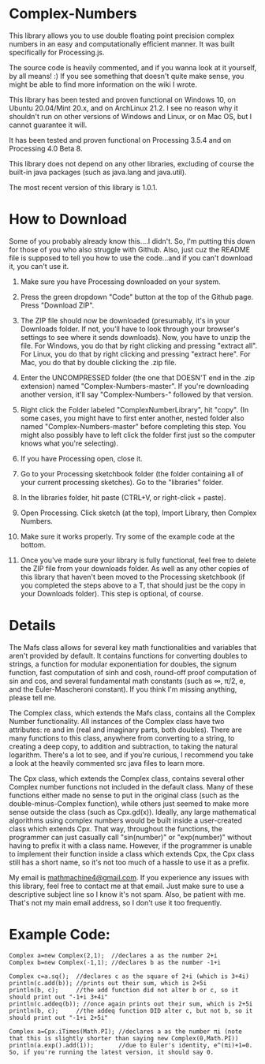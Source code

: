 # Complex-Numbers
This library allows you to use double floating point precision complex numbers in an easy and computationally efficient manner.
It was built specifically for Processing.js.

The source code is heavily commented, and if you wanna look at it yourself, by all means! :)
If you see something that doesn't quite make sense, you might be able to find more information on the wiki I wrote.

This library has been tested and proven functional on Windows 10, on Ubuntu 20.04/Mint 20.x, and on ArchLinux 21.2.  I see no reason why it shouldn't run on other versions of Windows and Linux, or on Mac OS, but I cannot guarantee it will.

It has been tested and proven functional on Processing 3.5.4 and on Processing 4.0 Beta 8.

This library does not depend on any other libraries, excluding of course the built-in java packages (such as java.lang and java.util).

The most recent version of this library is 1.0.1.

# How to Download
Some of you probably already know this....I didn't.  So, I'm putting this down for those of you who also struggle with Github.  Also, just cuz the README file is supposed to tell you how to use the code...and if you can't download it, you can't use it.

1. Make sure you have Processing downloaded on your system.
2. Press the green dropdown "Code" button at the top of the Github page.  Press "Download ZIP".
3. The ZIP file should now be downloaded (presumably, it's in your Downloads folder.  If not, you'll have to look through your browser's settings to see where it sends downloads).  Now, you have to unzip the file.  For Windows, you do that by right clicking and pressing "extract all".  For Linux, you do that by right clicking and pressing "extract here".  For Mac, you do that by double clicking the .zip file.
4. Enter the UNCOMPRESSED folder (the one that DOESN'T end in the .zip extension) named "Complex-Numbers-master".  If you're downloading another version, it'll say "Complex-Numbers-" followed by that version.
5. Right click the Folder labeled "ComplexNumberLibrary", hit "copy".  (In some cases, you might have to first enter another, nested folder also named "Complex-Numbers-master" before completing this step.  You might also possibly have to left click the folder first just so the computer knows what you're selecting).
6. If you have Processing open, close it.
7. Go to your Processing sketchbook folder (the folder containing all of your current processing sketches).  Go to the "libraries" folder.
8. In the libraries folder, hit paste (CTRL+V, or right-click + paste).
9. Open Processing.  Click sketch (at the top), Import Library, then Complex Numbers.
10. Make sure it works properly.  Try some of the example code at the bottom.

11. Once you've made sure your library is fully functional, feel free to delete the ZIP file from your downloads folder.  As well as any other copies of this library that haven't been moved to the Processing sketchbook (if you completed the steps above to a T, that should just be the copy in your Downloads folder).  This step is optional, of course.

# Details

The Mafs class allows for several key math functionalities and variables that aren't provided by default.  It contains functions for converting doubles to strings, a function
for modular exponentiation for doubles, the signum function, fast computation of sinh and cosh, round-off proof computation of sin and cos, and several fundamental math constants (such as ∞, π/2, e, and the Euler-Mascheroni constant).  If you think I'm missing anything, please tell me.

The Complex class, which extends the Mafs class, contains all the Complex Number functionality.  All instances of the Complex class have two attributes: re and im (real and imaginary
parts, both doubles).  There are many functions to this class, anywhere from converting to a string, to creating a deep copy, to addition and subtraction, to taking the natural logarithm.
There's a lot to see, and if you're curious, I recommend you take a look at the heavily commented src java files to learn more.

The Cpx class, which extends the Complex class, contains several other Complex number functions not included in the default class.  Many of these functions either made no sense to
put in the original class (such as the double-minus-Complex function), while others just seemed to make more sense outside the class (such as Cpx.gd(x)).  Ideally, any large
mathematical algorithms using complex numbers would be built inside a user-created class which extends Cpx.  That way, throughout the functions, the programmer can just casually
call "sin(number)" or "exp(number)" without having to prefix it with a class name.  However, if the programmer is unable to implement their function inside a class which extends
Cpx, the Cpx class still has a short name, so it's not too much of a hassle to use it as a prefix.


My email is mathmachine4@gmail.com.  If you experience any issues with this library, feel free to contact me at that email.  Just make sure to use a descriptive subject line so I know it's not spam.  Also, be patient with me.  That's not my main email address, so I don't use it too frequently.


# Example Code:

```
Complex a=new Complex(2,1);  //declares a as the number 2+i
Complex b=new Complex(-1,1); //declares b as the number -1+i

Complex c=a.sq();  //declares c as the square of 2+i (which is 3+4i)
println(c.add(b)); //prints out their sum, which is 2+5i
println(b, c);     //the add function did not alter b or c, so it should print out "-1+i 3+4i"
println(c.addeq(b)); //once again prints out their sum, which is 2+5i
println(b, c);     //the addeq function DID alter c, but not b, so it should print out "-1+i 2+5i"
```

```
Complex a=Cpx.iTimes(Math.PI); //declares a as the number πi (note that this is slightly shorter than saying new Complex(0,Math.PI))
println(a.exp().add(1));       //due to Euler's identity, e^(πi)+1=0.  So, if you're running the latest version, it should say 0.
```
